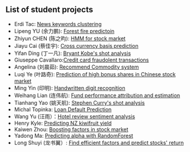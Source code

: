 ## List of student projects

* Erdi Tac: [News keywords clustering](https://github.com/erditacPHBS/2016.M3.TQF-ML.Keyword.Clustering)
* Lipeng YU (余力鹏): [Forest fire predictoin](https://github.com/yulipeng0508/2016.M3.TQF-ML.ForestFiresPrediction)
* Zhiyun CHEN (陈之昀): [HMM for stock market](https://github.com/chenzhiyunacg/2016.M3.TQF-ML.hmmPrediction)
* Jiayu Cai (蔡佳宇): [Cross currency basis prediction](https://github.com/JiayuCai/2016.M3.TQF-ML.cross-currecy-basis)
* Yifan Ding (丁一凡): [Bryant Kobe's shot analysis](https://github.com/IvonDing/2016.M3.TQF-ML.Kobe_Shot_Selection)
* Giuseppe Cavallaro:[Credit card fraudolent transactions](https://github.com/GiuseppeCavallaro/2016.M3.TQF-ML.Credit.Card.Fraud)
* Angelina (刘晨茹): [Recommend Commodity system](https://github.com/LiuChenru/2016.M3.TQF-ML.Commodity1)
* Luqi Ye (叶路奇): [Prediction of high bonus shares in Chinese stock market](https://github.com/goodgoodye/2016.M3.TQF-ML.Chinese-Stock-High-Bonus-Share-Prediction)
* Ming Yin (印明): [Handwritten digit recognition](https://github.com/YMBUAA/2016.M3.TQF-ML.Handwritten-digit-recognition)
* Weihang Lian (连伟航): [Fund performance attribution and estimation](https://github.com/1501213456/2016.M3.TQF-ML.FundPerformanceAttribution)
* Tianhang Yao (姚天航): [Stephen Curry's shot analysis](https://github.com/AlYao2017/2016.M3.TQF-ML.Curry-Shot-Analysis)
* Michal Topinka: [Loan Default Prediction](https://github.com/mitopi001/2016.M3.TQF-ML.Loan-Default-Prediction)
* Wang Yu (汪雨）：[Hotel review sentiment analysis](https://github.com/renee-wangyu/2016.M3.TQF-ML.HotelReviewSentiment)
* Henry Kyle: [Predicting NZ kiwifruit yield](https://github.com/henrypku/2016.M3.TQF-ML.KiwifruitYield)
* Kaiwen Zhou: [Boosting factors in stock market](https://github.com/kevin583475378/2016.M3.TQF-ML.Project)
* Yadong Ma: [Predicting alpha with RandomForest](https://github.com/YadongMa/2016.M3.TQF-ML.RandomForest_FactorModel)
* Long Shuyi (龙书翼）: [Find efficient factors and predict stocks' return](https://github.com/a1024761/2016.M3.TQF-stock-return-prediction)
